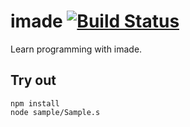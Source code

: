 
# imade [![Build Status](https://travis-ci.org/Wandalen/imade.svg?branch=master)](https://travis-ci.org/Wandalen/imade)

Learn programming with imade.

## Try out
```
npm install
node sample/Sample.s
```

